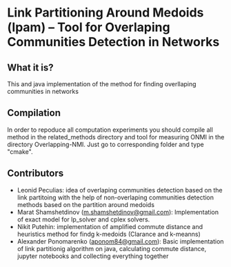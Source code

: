# Link Partitioning Around Medoids (lpam) – Tool for Overlaping Communities Detection in Networks

## What it is? ##

This and java implementation of the method for finding overllaping communities  in networks

## Compilation ##
In order to repoduce all computation experiments you should compile all method in the related_methods directory 
and tool for measuring ONMI in the directory Overlapping-NMI. Just go to corresponding folder and type "cmake".

## Contributors ##

* Leonid Peculias: idea of overlaping communities detection based on the link partitoing with the help of non-overlaping communities detection methods based on the partition around medoids
* Marat Shamshetdinov (m.shamshetdinov@gmail.com): Implementation of exact model for lp_solver and cplex solvers.
* Nikit Putehin: implementation of amplified commute distance and heuristics method for findg k-medoids (Clarance and k-meanns)
* Alexander Ponomarenko (aponom84@gmail.com): Basic implementation of link partitionig algorithm on java, calculating commute distance, jupyter notebooks and collecting everything together
